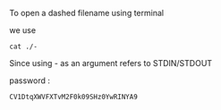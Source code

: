 To open a dashed filename using terminal 

we use 
```
cat ./-
```

Since using - as an argument refers to STDIN/STDOUT 

password : 
``` 
CV1DtqXWVFXTvM2F0k09SHz0YwRINYA9
```
